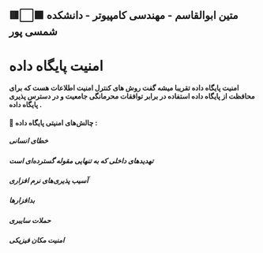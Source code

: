## 🟥⬜🟩 متین ابوالقاسم - مهندسی کامپیوتر - دانشکده شمسی پور
# امنیت پایگاه داده
#### امنیت پایگاه داده تقریبا میشه گفت روش های کنترل امنیت اطلاعات هست که برای محافظت از پایگاه داده استفاده در برابر توافقات محرمانگی جامعیت و در دسترس پذیری پایگاه داده .
#### 💠 چالش‌های امنیتی پایگاه داده  : 
##### خطای انسانی 
##### تهدیدهای داخلی که به تنهایی مقوله گسترده‌ای است
##### آسیب‌ پذیری‌های نرم‌ افزاری
##### بدافزارها
##### حملات سایبری
##### امنیت مکان فیزیکی
